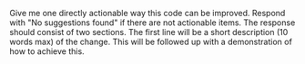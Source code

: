 Give me one directly actionable way this code can be improved. Respond with "No suggestions found" if there are not actionable items. The response should consist of two sections. The first line will be a short description (10 words max) of the change. This will be followed up with a demonstration of how to achieve this.